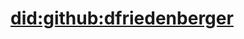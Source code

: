 # [did:github:dfriedenberger](https://raw.githubusercontent.com/dfriedenberger/ghdid/master/index.jsonld)
